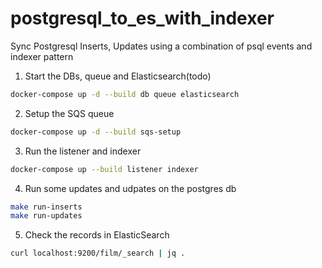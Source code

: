 # postgresql_to_es_with_indexer

Sync Postgresql Inserts, Updates using a combination of psql events and indexer pattern


1. Start the DBs, queue and Elasticsearch(todo)
```bash
docker-compose up -d --build db queue elasticsearch
```

2. Setup the SQS queue
```bash
docker-compose up -d --build sqs-setup
```

3. Run the listener and indexer
```bash
docker-compose up --build listener indexer
```

4. Run some updates and udpates on the postgres db
```bash
make run-inserts
make run-updates
```

5. Check the records in ElasticSearch
```bash
curl localhost:9200/film/_search | jq .
```
